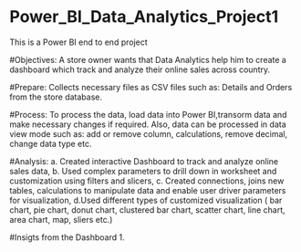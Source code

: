# Power_BI_Data_Analytics_Project1
This is a Power BI end to end project

#Objectives:
A store owner wants that Data Analytics help him to create a dashboard which track and analyze their online sales across country.

#Prepare:
Collects necessary files as CSV files such as: Details and Orders from the store database.

#Process:
To process the data, load data into Power BI,transorm data and make necessary changes if required. Also, data can be processed in 
data view mode such as: add or remove column, calculations, remove decimal, change data type etc.

#Analysis:
a. Created interactive Dashboard to track and analyze online sales data,
b. Used complex parameters to drill down in worksheet and customization using filters and slicers,
c. Created connections, joins new tables, calculations to manipulate data and enable user driver parameters for visualization,
d.Used different types of customized visualization ( bar chart, pie chart, donut chart, clustered bar chart, scatter chart, line
chart, area chart, map, sliers etc.)

#Insigts from the Dashboard
1.


